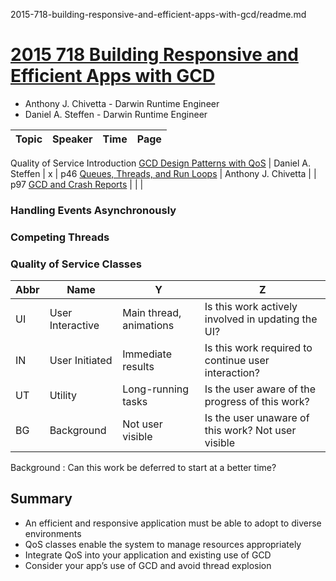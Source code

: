 


2015-718-building-responsive-and-efficient-apps-with-gcd/readme.md

# [2015 718 Building Responsive and Efficient Apps with GCD](https://developer.apple.com/videos/play/wwdc2015/718/)



- Anthony J. Chivetta - Darwin Runtime Engineer
- Daniel A. Steffen - Darwin Runtime Engineer



Topic|Speaker|Time|Page
---|---|---|---
Quality of Service Introduction
[GCD Design Patterns with QoS](2-gcd-design-patterns-with-qos.md) | Daniel A. Steffen | x | p46
[Queues, Threads, and Run Loops](3-threads-queues-and-run-loops.md) | Anthony J. Chivetta | | p97
[GCD and Crash Reports](4-gdc-and-crash-reports.md) | | | 



### Handling Events Asynchronously


### Competing Threads

### Quality of Service Classes

Abbr|Name|Y|Z
---|---|---|---
UI |User Interactive|Main thread, animations|Is this work actively involved in updating the UI?
IN |User Initiated|Immediate results|Is this work required to continue user interaction?
UT |Utility|Long-running tasks|Is the user aware of the progress of this work?
BG |Background|Not user visible|Is the user unaware of this work? Not user visible


Background : Can this work be deferred to start at a better time?



## Summary

- An efficient and responsive application must be able to adopt to diverse environments
- QoS classes enable the system to manage resources appropriately
- Integrate QoS into your application and existing use of GCD
- Consider your app’s use of GCD and avoid thread explosion